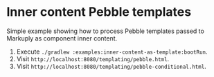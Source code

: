 # Inner content Pebble templates

Simple example showing how to process Pebble templates passed to Markuply as component inner content.

1. Execute `./gradlew :examples:inner-content-as-template:bootRun`.
1. Visit `http://localhost:8080/templating/pebble.html`.
1. Visit `http://localhost:8080/templating/pebble-conditional.html`.
